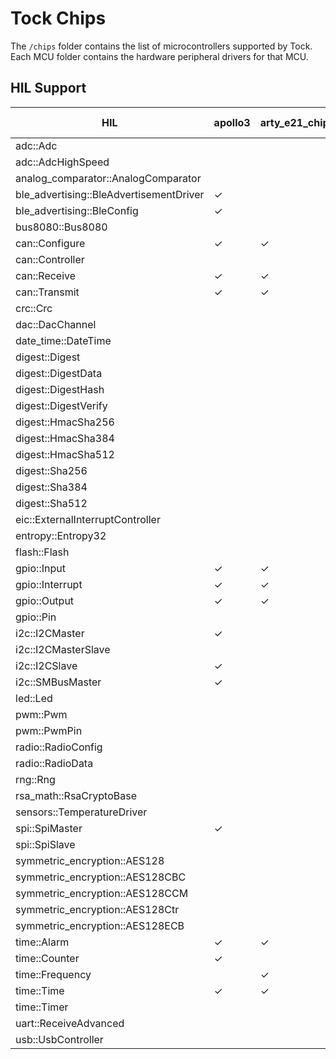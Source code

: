 Tock Chips
==========

The `/chips` folder contains the list of microcontrollers supported by Tock.
Each MCU folder contains the hardware peripheral drivers for that MCU.



HIL Support
-----------

<!--START OF HIL SUPPORT-->

| HIL                                     | apollo3 | arty_e21_chip | e310_g002 | e310_g003 | earlgrey | esp32-c3 | imxrt10xx | litex_vexriscv | lowrisc | msp432 | nrf52832 | nrf52833 | nrf52840 | qemu_rv32_virt_chip | rp2040 | sam4l | stm32f303xc | stm32f401cc | stm32f412g | stm32f429zi | stm32f446re |
|-----------------------------------------|---------|---------------|-----------|-----------|----------|----------|-----------|----------------|---------|--------|----------|----------|----------|---------------------|--------|-------|-------------|-------------|------------|-------------|-------------|
| adc::Adc                                |         |               |           |           |          |          |           |                |         | ✓      | ✓        | ✓        | ✓        |                     | ✓      | ✓     | ✓           | ✓           | ✓          | ✓           | ✓           |
| adc::AdcHighSpeed                       |         |               |           |           |          |          |           |                |         | ✓      | ✓        | ✓        | ✓        |                     |        | ✓     | ✓           | ✓           | ✓          | ✓           | ✓           |
| analog_comparator::AnalogComparator     |         |               |           |           |          |          |           |                |         |        | ✓        | ✓        | ✓        |                     |        | ✓     |             |             |            |             |             |
| ble_advertising::BleAdvertisementDriver | ✓       |               |           |           |          |          |           |                |         |        | ✓        | ✓        | ✓        |                     |        |       |             |             |            |             |             |
| ble_advertising::BleConfig              | ✓       |               |           |           |          |          |           |                |         |        | ✓        | ✓        | ✓        |                     |        |       |             |             |            |             |             |
| bus8080::Bus8080                        |         |               |           |           |          |          |           |                |         |        |          |          |          |                     |        |       |             | ✓           | ✓          | ✓           | ✓           |
| can::Configure                          | ✓       | ✓             | ✓         | ✓         | ✓        | ✓        | ✓         | ✓              | ✓       | ✓      | ✓        | ✓        | ✓        | ✓                   | ✓      | ✓     | ✓           | ✓           | ✓          | ✓           | ✓           |
| can::Controller                         |         |               |           |           |          |          |           |                |         |        |          |          |          |                     |        | ✓     |             | ✓           | ✓          | ✓           | ✓           |
| can::Receive                            | ✓       | ✓             | ✓         | ✓         |          | ✓        | ✓         | ✓              | ✓       | ✓      | ✓        | ✓        | ✓        | ✓                   | ✓      | ✓     | ✓           | ✓           | ✓          | ✓           | ✓           |
| can::Transmit                           | ✓       | ✓             | ✓         | ✓         |          | ✓        | ✓         | ✓              | ✓       | ✓      | ✓        | ✓        | ✓        | ✓                   | ✓      | ✓     | ✓           | ✓           | ✓          | ✓           | ✓           |
| crc::Crc                                |         |               |           |           |          |          |           |                |         |        |          |          |          |                     |        | ✓     |             |             |            |             |             |
| dac::DacChannel                         |         |               |           |           |          |          |           |                |         |        |          |          |          |                     |        | ✓     |             | ✓           | ✓          | ✓           | ✓           |
| date_time::DateTime                     |         |               |           |           |          |          |           |                |         |        |          |          |          |                     | ✓      |       |             |             |            | ✓           |             |
| digest::Digest                          |         |               |           |           |          |          |           |                | ✓       |        |          |          |          |                     |        |       |             |             |            |             |             |
| digest::DigestData                      |         |               |           |           |          |          |           |                | ✓       |        |          |          |          |                     |        |       |             |             |            |             |             |
| digest::DigestHash                      |         |               |           |           |          |          |           |                | ✓       |        |          |          |          |                     |        |       |             |             |            |             |             |
| digest::DigestVerify                    |         |               |           |           |          |          |           |                | ✓       |        |          |          |          |                     |        |       |             |             |            |             |             |
| digest::HmacSha256                      |         |               |           |           |          |          |           |                | ✓       |        |          |          |          |                     |        |       |             |             |            |             |             |
| digest::HmacSha384                      |         |               |           |           |          |          |           |                | ✓       |        |          |          |          |                     |        |       |             |             |            |             |             |
| digest::HmacSha512                      |         |               |           |           |          |          |           |                | ✓       |        |          |          |          |                     |        |       |             |             |            |             |             |
| digest::Sha256                          |         |               |           |           |          |          |           |                | ✓       |        |          |          |          |                     |        |       |             |             |            |             |             |
| digest::Sha384                          |         |               |           |           |          |          |           |                | ✓       |        |          |          |          |                     |        |       |             |             |            |             |             |
| digest::Sha512                          |         |               |           |           |          |          |           |                | ✓       |        |          |          |          |                     |        |       |             |             |            |             |             |
| eic::ExternalInterruptController        |         |               |           |           |          |          |           |                |         |        |          |          |          |                     |        | ✓     |             |             |            |             |             |
| entropy::Entropy32                      |         |               |           |           |          | ✓        |           |                | ✓       |        | ✓        | ✓        | ✓        |                     |        | ✓     |             | ✓           | ✓          | ✓           | ✓           |
| flash::Flash                            |         |               |           |           |          |          |           |                | ✓       |        | ✓        | ✓        | ✓        |                     |        | ✓     | ✓           |             |            |             |             |
| gpio::Input                             | ✓       | ✓             | ✓         | ✓         |          | ✓        | ✓         |                | ✓       |        | ✓        | ✓        | ✓        | ✓                   | ✓      | ✓     | ✓           | ✓           | ✓          | ✓           | ✓           |
| gpio::Interrupt                         | ✓       | ✓             | ✓         | ✓         |          | ✓        | ✓         |                | ✓       | ✓      | ✓        | ✓        | ✓        | ✓                   | ✓      | ✓     | ✓           | ✓           | ✓          | ✓           | ✓           |
| gpio::Output                            | ✓       | ✓             | ✓         | ✓         |          | ✓        | ✓         |                | ✓       |        | ✓        | ✓        | ✓        | ✓                   | ✓      | ✓     | ✓           | ✓           | ✓          | ✓           | ✓           |
| gpio::Pin                               |         |               |           |           |          |          |           |                |         |        | ✓        | ✓        | ✓        |                     |        |       |             |             |            |             |             |
| i2c::I2CMaster                          | ✓       |               |           |           |          |          | ✓         |                | ✓       | ✓      | ✓        | ✓        | ✓        |                     | ✓      | ✓     | ✓           | ✓           | ✓          | ✓           | ✓           |
| i2c::I2CMasterSlave                     |         |               |           |           |          |          |           |                |         |        | ✓        | ✓        | ✓        |                     |        |       |             |             |            |             |             |
| i2c::I2CSlave                           | ✓       |               |           |           |          |          |           |                |         |        | ✓        | ✓        | ✓        |                     |        | ✓     |             |             |            |             |             |
| i2c::SMBusMaster                        | ✓       |               |           |           |          |          |           |                |         |        |          |          |          |                     |        |       |             |             |            |             |             |
| led::Led                                |         |               |           |           |          |          |           | ✓              |         |        |          |          |          |                     |        |       |             |             |            |             |             |
| pwm::Pwm                                |         |               |           |           |          |          |           |                |         |        | ✓        | ✓        | ✓        |                     | ✓      |       |             |             |            |             |             |
| pwm::PwmPin                             |         |               |           |           |          |          |           |                |         |        |          |          |          |                     | ✓      |       |             |             |            |             |             |
| radio::RadioConfig                      |         |               |           |           |          |          |           |                |         |        |          |          | ✓        |                     |        |       |             |             |            |             |             |
| radio::RadioData                        |         |               |           |           |          |          |           |                |         |        |          |          | ✓        |                     |        |       |             |             |            |             |             |
| rng::Rng                                |         |               |           |           |          |          |           |                |         |        |          |          |          | ✓                   |        |       |             |             |            |             |             |
| rsa_math::RsaCryptoBase                 |         |               |           |           |          |          |           |                | ✓       |        |          |          |          |                     |        |       |             |             |            |             |             |
| sensors::TemperatureDriver              |         |               |           |           |          |          |           |                |         |        | ✓        | ✓        | ✓        |                     |        |       |             |             |            |             |             |
| spi::SpiMaster                          | ✓       |               |           |           |          |          |           |                | ✓       |        | ✓        | ✓        | ✓        |                     | ✓      | ✓     | ✓           | ✓           | ✓          | ✓           | ✓           |
| spi::SpiSlave                           |         |               |           |           |          |          |           |                |         |        |          |          |          |                     |        | ✓     |             |             |            |             |             |
| symmetric_encryption::AES128            |         |               |           |           | ✓        |          |           |                |         |        | ✓        | ✓        | ✓        |                     |        | ✓     |             |             |            |             |             |
| symmetric_encryption::AES128CBC         |         |               |           |           | ✓        |          |           |                |         |        | ✓        | ✓        | ✓        |                     |        | ✓     |             |             |            |             |             |
| symmetric_encryption::AES128CCM         |         |               |           |           |          |          |           |                |         |        | ✓        | ✓        | ✓        |                     |        |       |             |             |            |             |             |
| symmetric_encryption::AES128Ctr         |         |               |           |           | ✓        |          |           |                |         |        | ✓        | ✓        | ✓        |                     |        | ✓     |             |             |            |             |             |
| symmetric_encryption::AES128ECB         |         |               |           |           | ✓        |          |           |                |         |        | ✓        | ✓        | ✓        |                     |        | ✓     |             |             |            |             |             |
| time::Alarm                             | ✓       | ✓             | ✓         | ✓         | ✓        | ✓        | ✓         |                |         | ✓      | ✓        | ✓        | ✓        | ✓                   | ✓      | ✓     | ✓           | ✓           | ✓          | ✓           | ✓           |
| time::Counter                           | ✓       |               |           |           | ✓        | ✓        |           |                |         | ✓      | ✓        | ✓        | ✓        |                     |        | ✓     | ✓           | ✓           | ✓          | ✓           | ✓           |
| time::Frequency                         |         | ✓             | ✓         | ✓         | ✓        | ✓        | ✓         | ✓              |         | ✓      |          |          |          | ✓                   |        |       |             |             |            |             |             |
| time::Time                              | ✓       | ✓             | ✓         | ✓         | ✓        | ✓        | ✓         | ✓              |         | ✓      | ✓        | ✓        | ✓        | ✓                   | ✓      | ✓     | ✓           | ✓           | ✓          | ✓           | ✓           |
| time::Timer                             |         |               |           |           |          |          |           | ✓              |         |        |          |          |          |                     |        |       |             |             |            |             |             |
| uart::ReceiveAdvanced                   |         |               |           |           |          |          |           |                | ✓       |        |          |          |          |                     |        | ✓     |             |             |            |             |             |
| usb::UsbController                      |         |               |           |           |          |          |           |                | ✓       |        | ✓        | ✓        | ✓        |                     | ✓      | ✓     |             |             |            |             |             |

<!--END OF HIL SUPPORT-->


